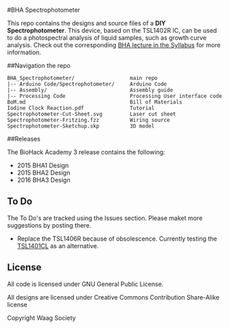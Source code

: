 #BHA Spectrophotometer

This repo contains the designs and source files of a **DIY Spectrophotometer**. This device, based on the TSL1402R IC, can be used to do a photospectral analysis of liquid samples, such as growth curve analysis. Check out the corresponding [BHA lecture in the Syllabus](http://biohackacademy.github.io) for more information.

##Navigation the repo

 	BHA_Spectrophotometer/					main repo
 	|-- Arduino Code/Spectrophotometer/		Arduino Code
 	|-- Assembly/							Assembly guide
 	|-- Processing Code						Processing User interface code
 	BoM.md									Bill of Materials
 	Iodine Clock Reaction.pdf				Tutorial
 	Spectrophotometer-Cut-Sheet.svg			Laser cut sheet
 	Spectrophotometer-Fritzing.fzz			Wiring source
 	Spectrophotometer-Sketchup.skp			3D model
 	
##Releases

The BioHack Academy 3 release contains the following:

* 2015 BHA1 Design
* 2015 BHA2 Design
* 2016 BHA3 Design

## To Do

The To Do's are tracked using the Issues section. Please maket more suggestions by posting there.

* Replace the TSL1406R because of obsolescence. Currently testing the [TSL1401CL](https://nl.rs-online.com/web/p/photodetector-arrays/7857692/) as an alternative.

## License

All code is licensed under GNU General Public License.

All designs are licensed under Creative Commons Contribution Share-Alike license

Copyright Waag Society